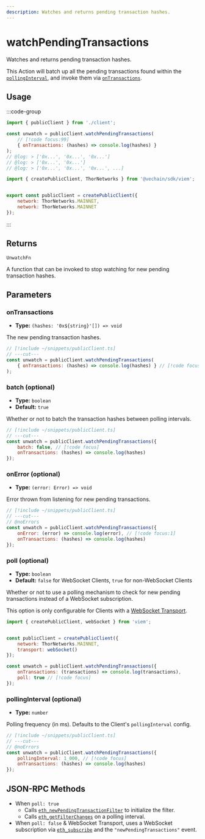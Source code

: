 ```yaml
---
description: Watches and returns pending transaction hashes.
---
```


# watchPendingTransactions

Watches and returns pending transaction hashes.

This Action will batch up all the pending transactions found within the [`pollingInterval`](#pollinginterval-optional), and invoke them via [`onTransactions`](#ontransactions).

## Usage

:::code-group

```js twoslash [example.ts]
import { publicClient } from './client';

const unwatch = publicClient.watchPendingTransactions(
    // [!code focus:99]
    { onTransactions: (hashes) => console.log(hashes) }
);
// @log: > ['0x...', '0x...', '0x...']
// @log: > ['0x...', '0x...']
// @log: > ['0x...', '0x...', '0x...', ...]
```

```js twoslash [client.ts] filename="client.ts"
import { createPublicClient, ThorNetworks } from '@vechain/sdk/viem';


export const publicClient = createPublicClient({
    network: ThorNetworks.MAINNET,
    network: ThorNetworks.MAINNET
});
```

:::

## Returns

`UnwatchFn`

A function that can be invoked to stop watching for new pending transaction hashes.

## Parameters

### onTransactions

- **Type:** `(hashes: '0x${string}'[]) => void`

The new pending transaction hashes.

```js twoslash
// [!include ~/snippets/publicClient.ts]
// ---cut---
const unwatch = publicClient.watchPendingTransactions(
    { onTransactions: (hashes) => console.log(hashes) } // [!code focus:1]
);
```

### batch (optional)

- **Type:** `boolean`
- **Default:** `true`

Whether or not to batch the transaction hashes between polling intervals.

```js twoslash
// [!include ~/snippets/publicClient.ts]
// ---cut---
const unwatch = publicClient.watchPendingTransactions({
    batch: false, // [!code focus]
    onTransactions: (hashes) => console.log(hashes)
});
```

### onError (optional)

- **Type:** `(error: Error) => void`

Error thrown from listening for new pending transactions.

```js twoslash
// [!include ~/snippets/publicClient.ts]
// ---cut---
// @noErrors
const unwatch = publicClient.watchPendingTransactions({
    onError: (error) => console.log(error), // [!code focus:1]
    onTransactions: (hashes) => console.log(hashes)
});
```

### poll (optional)

- **Type:** `boolean`
- **Default:** `false` for WebSocket Clients, `true` for non-WebSocket Clients

Whether or not to use a polling mechanism to check for new pending transactions instead of a WebSocket subscription.

This option is only configurable for Clients with a [WebSocket Transport](/docs/clients/transports/websocket).

```js twoslash
import { createPublicClient, webSocket } from 'viem';


const publicClient = createPublicClient({
    network: ThorNetworks.MAINNET,
    transport: webSocket()
});

const unwatch = publicClient.watchPendingTransactions({
    onTransactions: (transactions) => console.log(transactions),
    poll: true // [!code focus]
});
```

### pollingInterval (optional)

- **Type:** `number`

Polling frequency (in ms). Defaults to the Client's `pollingInterval` config.

```js twoslash
// [!include ~/snippets/publicClient.ts]
// ---cut---
// @noErrors
const unwatch = publicClient.watchPendingTransactions({
    pollingInterval: 1_000, // [!code focus]
    onTransactions: (hashes) => console.log(hashes)
});
```

## JSON-RPC Methods

- When `poll: true`
    - Calls [`eth_newPendingTransactionFilter`](https://ethereum.org/en/developers/docs/apis/json-rpc/#eth_newpendingtransactionfilter) to initialize the filter.
    - Calls [`eth_getFilterChanges`](https://ethereum.org/en/developers/docs/apis/json-rpc/#eth_getFilterChanges) on a polling interval.
- When `poll: false` & WebSocket Transport, uses a WebSocket subscription via [`eth_subscribe`](https://docs.alchemy.com/reference/eth-subscribe-polygon) and the `"newPendingTransactions"` event.
